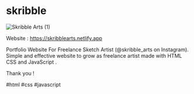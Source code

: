 # skribble
![Skribble Arts (1)](https://user-images.githubusercontent.com/63893110/139593001-91c01e64-75a0-49da-95e4-84a4c37f220f.png)

Website : https://skribblearts.netlify.app

Portfolio Website For Freelance Sketch Artist (@skribble_arts on Instagram).
Simple and effective website to grow as freelance artist made with HTML CSS and JavaScript .

Thank you !


#html #css #javascript
